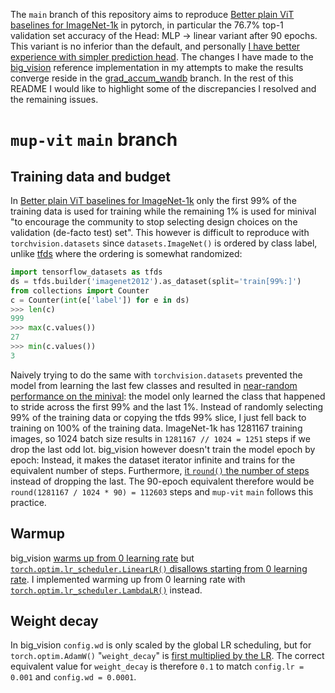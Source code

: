 The `main` branch of this repository aims to reproduce [Better plain ViT baselines for ImageNet-1k](https://arxiv.org/abs/2205.01580) in pytorch,
in particular the 76.7% top-1 validation set accuracy of the Head: MLP → linear variant after 90 epochs. This variant is no inferior than the default,
and personally [I have better experience with simpler prediction head](https://iclr-blogposts.github.io/2024/blog/alibi-mlm/). The changes I have made
to the [big_vision](https://github.com/google-research/big_vision/tree/main) reference implementation in my attempts to make the results converge
reside in the [grad_accum_wandb](https://github.com/EIFY/big_vision/tree/grad_accum_wandb) branch. In the rest of this README I would like to highlight
some of the discrepancies I resolved and the remaining issues.

# `mup-vit` `main` branch
## Training data and budget
In [Better plain ViT baselines for ImageNet-1k](https://arxiv.org/abs/2205.01580) only the first 99% of the training data is used for training while the
remaining 1% is used for minival "to encourage the community to stop selecting design choices on the validation (de-facto test) set". This however is
difficult to reproduce with `torchvision.datasets` since `datasets.ImageNet()` is ordered by class label, unlike [tfds](https://www.tensorflow.org/datasets/overview)
where the ordering is somewhat randomized:

```python
import tensorflow_datasets as tfds
ds = tfds.builder('imagenet2012').as_dataset(split='train[99%:]')
from collections import Counter
c = Counter(int(e['label']) for e in ds)
>>> len(c)
999
>>> max(c.values())
27
>>> min(c.values())
3
```

Naively trying to do the same with `torchvision.datasets` prevented the model from learning the last few classes and resulted in [near-random performance
on the minival](https://api.wandb.ai/links/eify/3ju0jben): the model only learned the class that happened to stride across the first 99% and the last 1%.
Instead of randomly selecting 99% of the training data or copying the tfds 99% slice, I just fell back to training on 100% of the training data. ImageNet-1k
has 1281167 training images, so 1024 batch size results in `1281167 // 1024 = 1251` steps if we drop the last odd lot. big_vision however doesn't train the
model epoch by epoch: Instead, it makes the dataset iterator infinite and trains for the equivalent number of steps. Furthermore, [it `round()` the number of
steps](https://github.com/google-research/big_vision/blob/01edb81a4716f93a48be43b3a4af14e29cdb3a7f/big_vision/utils.py#L1014) instead of dropping the last.
The 90-epoch equivalent therefore would be `round(1281167 / 1024 * 90) = 112603` steps and `mup-vit` `main` follows this practice.

## Warmup
big_vision [warms up from 0 learning rate](https://github.com/google-research/big_vision/blob/01edb81a4716f93a48be43b3a4af14e29cdb3a7f/big_vision/utils.py#L1082)
but [`torch.optim.lr_scheduler.LinearLR()` disallows starting from 0 learning rate](https://github.com/pytorch/pytorch/blob/e62073d7997c9e63896cb5289ffd0874a8cc1838/torch/optim/lr_scheduler.py#L736).
I implemented warming up from 0 learning rate with [`torch.optim.lr_scheduler.LambdaLR()`](https://github.com/EIFY/mup-vit/blob/425cd9ac039367dbd96e2015f8d387e5958af998/main.py#L348) instead.

## Weight decay
In big_vision `config.wd` is only scaled by the global LR scheduling, but for `torch.optim.AdamW()` "`weight_decay`" is [first multiplied by the LR](https://fabian-sp.github.io/posts/2024/02/decoupling/).
The correct equivalent value for `weight_decay` is therefore `0.1` to match `config.lr = 0.001` and `config.wd = 0.0001`.
